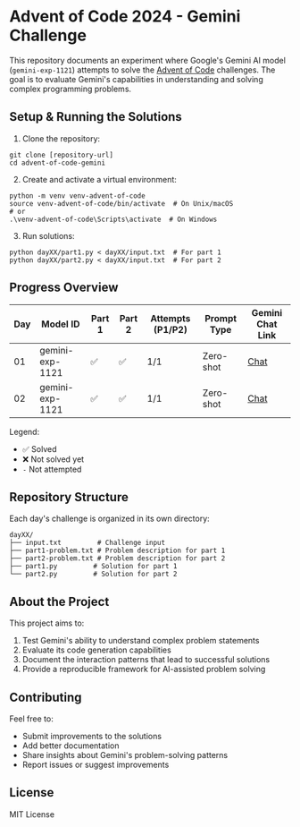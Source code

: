 # Advent of Code 2024 - Gemini Challenge

This repository documents an experiment where Google's Gemini AI model (`gemini-exp-1121`) attempts to solve the [Advent of Code](https://adventofcode.com/) challenges. The goal is to evaluate Gemini's capabilities in understanding and solving complex programming problems.

## Setup & Running the Solutions

1. Clone the repository:
```
git clone [repository-url]
cd advent-of-code-gemini
```

2. Create and activate a virtual environment:
```
python -m venv venv-advent-of-code
source venv-advent-of-code/bin/activate  # On Unix/macOS
# or
.\venv-advent-of-code\Scripts\activate  # On Windows
```

3. Run solutions:
```
python dayXX/part1.py < dayXX/input.txt  # For part 1
python dayXX/part2.py < dayXX/input.txt  # For part 2
```

## Progress Overview

| Day | Model ID  | Part 1 | Part 2 | Attempts (P1/P2) | Prompt Type | Gemini Chat Link |
|-----|-----------|--------|--------|------------------|-------------|------------------|
| 01  | gemini-exp-1121 | ✅     | ✅     | 1/1              | Zero-shot   | [Chat](https://aistudio.google.com/app/prompts?state=%7B%22ids%22:%5B%221kkRVShxln7z6qfKgsVEtP20hozJj7YkA%22%5D,%22action%22:%22open%22,%22userId%22:%22105677632504908789218%22,%22resourceKeys%22:%7B%7D%7D&usp=sharing)     |
| 02  | gemini-exp-1121 | ✅     | ✅     | 1/1              | Zero-shot   | [Chat](https://aistudio.google.com/app/prompts?state=%7B%22ids%22:%5B%221RLXAgFWunvpYsyfIxwo-AUN4a9kjhTRl%22%5D,%22action%22:%22open%22,%22userId%22:%22105677632504908789218%22,%22resourceKeys%22:%7B%7D%7D&usp=sharing)     |

Legend:
- ✅ Solved
- ❌ Not solved yet
- `-` Not attempted

## Repository Structure

Each day's challenge is organized in its own directory:
```
dayXX/
├── input.txt         # Challenge input
├── part1-problem.txt # Problem description for part 1
├── part2-problem.txt # Problem description for part 2
├── part1.py         # Solution for part 1
└── part2.py         # Solution for part 2
```

## About the Project

This project aims to:
1. Test Gemini's ability to understand complex problem statements
2. Evaluate its code generation capabilities
3. Document the interaction patterns that lead to successful solutions
4. Provide a reproducible framework for AI-assisted problem solving

## Contributing

Feel free to:
- Submit improvements to the solutions
- Add better documentation
- Share insights about Gemini's problem-solving patterns
- Report issues or suggest improvements

## License

MIT License